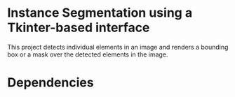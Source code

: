 # Instance Segmentation using a Tkinter-based interface
This project detects individual elements in an image and renders a bounding box or a mask over the detected elements in the image.

# Dependencies
